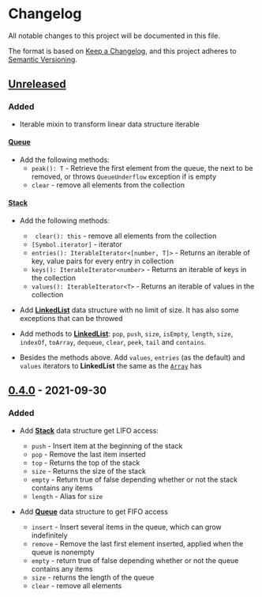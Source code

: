 # Changelog

All notable changes to this project will be documented in this file.

The format is based on [Keep a Changelog](https://keepachangelog.com/en/1.0.0/),
and this project adheres to [Semantic Versioning](https://semver.org/spec/v2.0.0.html).

## [Unreleased]

### Added

- Iterable mixin to transform linear data structure iterable

#### [Queue](src/linear/queue.ts)

- Add the following methods:
  - `peak(): T` - Retrieve the first element from the queue, the next to be removed, or throws `QueueUnderflow` exception if is empty
  - `clear` - remove all elements from the collection

#### [Stack](src/linear/stack.ts)

- Add the following methods:

  - ` clear(): this` - remove all elements from the collection
  - `[Symbol.iterator]` - iterator
  - `entries(): IterableIterator<[number, T]>` - Returns an iterable of key, value pairs for every entry in collection
  - `keys(): IterableIterator<number>` - Returns an iterable of keys in the collection
  - `values(): IterableIterator<T>` - Returns an iterable of values in the collection

- Add [**LinkedList**](src/list/list.ts) data structure with no limit of size. It has also some exceptions that can be throwed
- Add methods to [**LinkedList**](src/list/list.ts): `pop`, `push`, `size`, `isEmpty`, `length`, `size`, `indexOf`, `toArray`, `dequeue`, `clear`, `peek`, `tail` and `contains`.
- Besides the methods above. Add `values`, `entries` (as the default) and `values` iterators to **LinkedList** the same as the [`Array`](https://developer.mozilla.org/en-US/docs/Web/JavaScript/Reference/Global_Objects/array) has

## [0.4.0] - 2021-09-30

### Added

- Add [**Stack**](src/stack.ts) data structure get LIFO access:

  - `push` - Insert item at the beginning of the stack
  - `pop` - Remove the last item inserted
  - `top` - Returns the top of the stack
  - `size` - Returns the size of the stack
  - `empty` - Return true of false depending whether or not the stack contains any items
  - `length` - Alias for `size`

- Add [**Queue**](src/queue.ts) data structure to get FIFO access

  - `insert` - Insert several items in the queue, which can grow indefinitely
  - `remove` - Remove the last first element inserted, applied when the queue is nonempty
  - `empty` - return true of false depending whether or not the queue contains any items
  - `size` - returns the length of the queue
  - `clear` - remove all elements

[unreleased]: https://github.com/pherval/elementary-js-structures/compare/v0.4.0...HEAD
[0.4.0]: https://github.com/pherval/elementary-js-structures/compare/v0.1.0...v0.4.0
[0.1.0]: https://github.com/pherval/elementary-js-structures/releases/tag/v0.1.0
